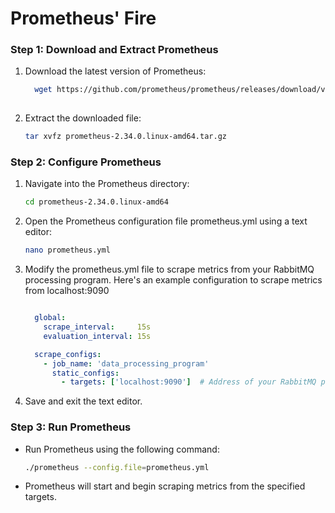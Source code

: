 # Prometheus' Fire

### Step 1: Download and Extract Prometheus
1. Download the latest version of Prometheus:
   ```bash
     wget https://github.com/prometheus/prometheus/releases/download/v2.34.0/prometheus-2.34.0.linux-amd64.tar.gz
  
2. Extract the downloaded file:
     ```bash
     tar xvfz prometheus-2.34.0.linux-amd64.tar.gz

### Step 2: Configure Prometheus
1. Navigate into the Prometheus directory:
    ```bash
    cd prometheus-2.34.0.linux-amd64

2. Open the Prometheus configuration file prometheus.yml using a text editor:
    ```bash
    nano prometheus.yml
3. Modify the prometheus.yml file to scrape metrics from your RabbitMQ processing program. Here's an example configuration to scrape metrics from localhost:9090
    ```yaml

      global:
        scrape_interval:     15s
        evaluation_interval: 15s

      scrape_configs:
        - job_name: 'data_processing_program'
          static_configs:
            - targets: ['localhost:9090']  # Address of your RabbitMQ processing program

4. Save and exit the text editor.

### Step 3: Run Prometheus

- Run Prometheus using the following command:
    ```bash
    ./prometheus --config.file=prometheus.yml

- Prometheus will start and begin scraping metrics from the specified targets.
